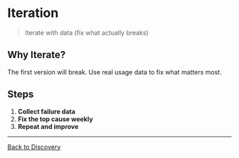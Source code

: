 # Iteration

> Iterate with data (fix what actually breaks)

## Why Iterate?
The first version will break. Use real usage data to fix what matters most.

## Steps
1. **Collect failure data**
2. **Fix the top cause weekly**
3. **Repeat and improve**

---

[Back to Discovery](01-discovery.md)

